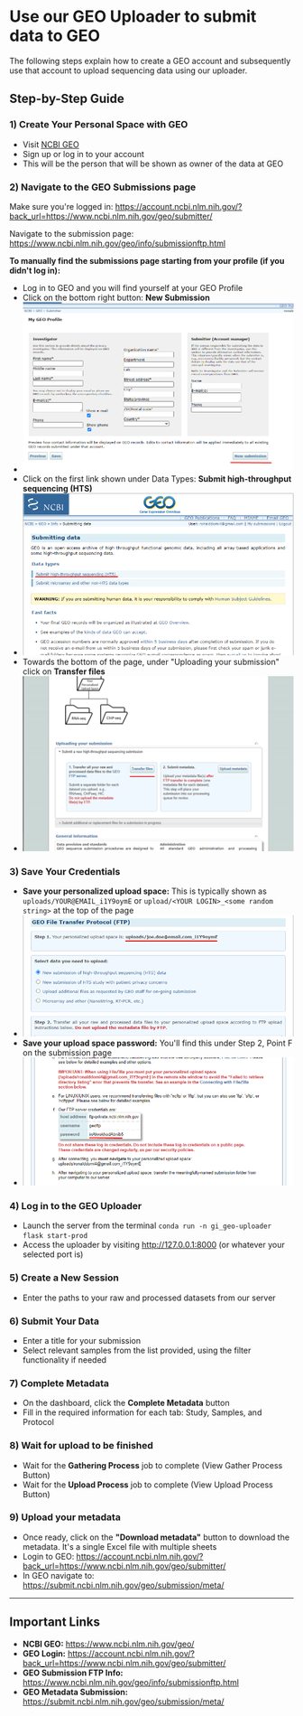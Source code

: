 # Use our GEO Uploader to submit data to GEO

The following steps explain how to create a GEO account and subsequently use that account to upload sequencing data using our uploader.

## Step-by-Step Guide

### 1) Create Your Personal Space with GEO

- Visit [NCBI GEO](https://www.ncbi.nlm.nih.gov/geo/)
- Sign up or log in to your account
- This will be the person that will be shown as owner of the data at GEO

### 2) Navigate to the GEO Submissions page

Make sure you're logged in: https://account.ncbi.nlm.nih.gov/?back_url=https://www.ncbi.nlm.nih.gov/geo/submitter/

Navigate to the submission page: https://www.ncbi.nlm.nih.gov/geo/info/submissionftp.html

**To manually find the submissions page starting from your profile (if you didn't log in):**
- Log in to GEO and you will find yourself at your GEO Profile
- Click on the bottom right button: **New Submission**
- ![new_submission](/images/new_submission.png)
- Click on the first link shown under Data Types: **Submit high-throughput sequencing (HTS)**
- ![HTS](/images/HTS.png)
- Towards the bottom of the page, under "Uploading your submission" click on **Transfer files**
- ![transfer_files](/images/transfer_files.png)

### 3) Save Your Credentials

- **Save your personalized upload space:** This is typically shown as `uploads/YOUR@EMAIL_i1Y9oymE` or `upload/<YOUR LOGIN>_<some random string>` at the top of the page
- ![upload_folder](/images/upload_folder.png)
- **Save your upload space password:** You'll find this under Step 2, Point F on the submission page
- ![remote password](/images/remote_password.png)

### 4) Log in to the GEO Uploader

- Launch the server from the terminal `conda run -n gi_geo-uploader flask start-prod`
- Access the uploader by visiting http://127.0.0.1:8000 (or whatever your selected port is)

### 5) Create a New Session

- Enter the paths to your raw and processed datasets from our server

### 6) Submit Your Data

- Enter a title for your submission
- Select relevant samples from the list provided, using the filter functionality if needed

### 7) Complete Metadata

- On the dashboard, click the **Complete Metadata** button
- Fill in the required information for each tab: Study, Samples, and Protocol

### 8) Wait for upload to be finished

- Wait for the **Gathering Process** job to complete (View Gather Process Button)
- Wait for the **Upload Process** job to complete (View Upload Process Button)

### 9) Upload your metadata

- Once ready, click on the **"Download metadata"** button to download the metadata. It's a single Excel file with multiple sheets
- Login to GEO: https://account.ncbi.nlm.nih.gov/?back_url=https://www.ncbi.nlm.nih.gov/geo/submitter/
- In GEO navigate to: https://submit.ncbi.nlm.nih.gov/geo/submission/meta/

---

## Important Links

- **NCBI GEO:** https://www.ncbi.nlm.nih.gov/geo/
- **GEO Login:** https://account.ncbi.nlm.nih.gov/?back_url=https://www.ncbi.nlm.nih.gov/geo/submitter/
- **GEO Submission FTP Info:** https://www.ncbi.nlm.nih.gov/geo/info/submissionftp.html
- **GEO Metadata Submission:** https://submit.ncbi.nlm.nih.gov/geo/submission/meta/